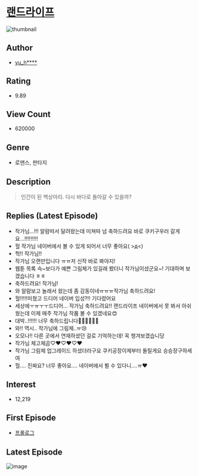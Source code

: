 # [랜드라이프](https://comic.naver.com/bestChallenge/list?titleId=730266)
![thumbnail](https://image-comic.pstatic.net/user_contents_data/challenge_comic/2020/01/24/326277/thumbnail_202x164d55307f6_f505_4cb2_8c1c_2f516372c29c_00001089.JPEG)

## Author
- [yu_h****](https://comic.naver.com/artistTitle?id=326277)

## Rating
- 9.89

## View Count
- 620000

## Genre
- 로맨스, 판타지

## Description
> 인간이 된 백상아리. 다시 바다로 돌아갈 수 있을까?

## Replies (Latest Episode)
- 작가님...!!! 알람떠서 달려왔는데 미쳐따 넘 축하드려요 바로 쿠키구우러 갈게요...!!!!!!!!!
- 헐 작가님 네이버에서 볼 수 있게 되어서 너무 좋아요( >д<)
- 헉!! 작가님!!
- 작가님 오랜만입니다 ㅠㅠ저 신작 바로 봐야지!
- 웹툰 목록 슥~보다가 예쁜 그림체가 있길래 봤더니 작가님이셨군요~! 기대하며 보겠습니다 ㅎㅎ
- 축하드려요! 작가님!
- 와 알람보고 놀래서 왔는데 좀 감동이네ㅠㅠㅠ작가님 축하드려요!
- 헐!!!!!미쳤고 드디어 네이버 입성?!! 기다렸어요
- 세상에ㅜㅠㅜㅜ드디어... 작가님 축하드려요!! 랜드라이프 네이버에서 못 봐서 아쉬웠는데 이제 매주 작가님 작품 볼 수 있겠네요😍
- 대박..!!!!!! 너무 축하드립니다🎉🎉🎉🎉🎉🎉
- 와!! 역시.. 작가님에 그림체..ㅠ😢
- 오모나!! 다른 곳에서 연재하셨던 걸로 기억하는데! 꼭 챙겨보겠습니당
- 작가님 체고체곰♡♥♡♥♡♥
- 작가님 그림체 업그레이드 하셨더라구요 쿠키공장이제부터 돌릴게요 승승장구하세여
- 헐.... 진짜요? 너무 좋아요.... 네이버에서 뵐 수 있다니....ㅠ❤️

## Interest
- 12,219

## First Episode
- [프롤로그](https://comic.naver.com/bestChallenge/detail?titleId=730266&no=23)

## Latest Episode
![image](https://image-comic.pstatic.net/user_contents_data/challenge_comic/2023/03/28/326277/upload_3834309724912236595.jpeg)
